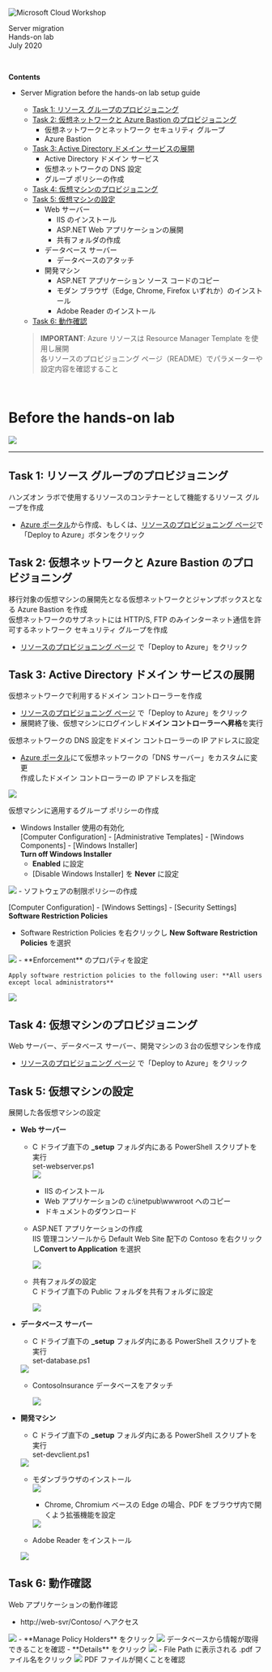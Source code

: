 ![Microsoft Cloud Workshop](images/ms-cloud-workshop.png)

Server migration  
Hands-on lab  
July 2020

<br />

**Contents**
- Server Migration before the hands-on lab setup guide
  - [Task 1: リソース グループのプロビジョニング](#task-1-リソース-グループのプロビジョニング)
  - [Task 2: 仮想ネットワークと Azure Bastion のプロビジョニング](#task-2-仮想ネットワークと-azure-bastion-のプロビジョニング)
    - 仮想ネットワークとネットワーク セキュリティ グループ
    - Azure Bastion
  - [Task 3: Active Directory ドメイン サービスの展開](#task-3-active-directory-ドメイン-サービスの展開)
    - Active Directory ドメイン サービス
    - 仮想ネットワークの DNS 設定
    - グループ ポリシーの作成
  - [Task 4: 仮想マシンのプロビジョニング](#task-4-仮想マシンのプロビジョニング)
  - [Task 5: 仮想マシンの設定](#task-5-仮想マシンの設定)
    - Web サーバー
      - IIS のインストール
      - ASP.NET Web アプリケーションの展開
      - 共有フォルダの作成
    - データベース サーバー
      - データベースのアタッチ
    - 開発マシン
      - ASP.NET アプリケーション ソース コードのコピー
      - モダン ブラウザ（Edge, Chrome, Firefox いずれか）のインストール
      - Adobe Reader のインストール
  - [Task 6: 動作確認](#task-6-動作確認)

  > **IMPORTANT**: Azure リソースは Resource Manager Template を使用し展開  
  各リソースのプロビジョニング ページ（README）でパラメーターや設定内容を確認すること  

  <br />

# Before the hands-on lab

<img src="images/hands-on-environment.png" />
<hr style="border-top: 1px solid #ccc; border-bottom: 1px solid #fff;" />

## Task 1: リソース グループのプロビジョニング
ハンズオン ラボで使用するリソースのコンテナーとして機能するリソース グループを作成  
- <a href="https://portal.azure.com" target="_blank">Azure ポータル</a>から作成、もしくは、<a href="azure-templates/01-resource-group/README.md" target="_blank">リソースのプロビジョニング ページ</a>で「Deploy to Azure」ボタンをクリック

## Task 2: 仮想ネットワークと Azure Bastion のプロビジョニング
移行対象の仮想マシンの展開先となる仮想ネットワークとジャンプボックスとなる Azure Bastion を作成  
仮想ネットワークのサブネットには HTTP/S, FTP のみインターネット通信を許可するネットワーク セキュリティ グループを作成

- <a href="azure-templates/02-vnet-three-subnets/README.md" target="_blank">リソースのプロビジョニング ページ</a> で「Deploy to Azure」をクリック

## Task 3: Active Directory ドメイン サービスの展開
仮想ネットワークで利用するドメイン コントローラーを作成

- <a href="azure-templates/03-domain-services/README.md" target="_blank">リソースのプロビジョニング ページ</a> で「Deploy to Azure」をクリック
- 展開終了後、仮想マシンにログインしド**メイン コントローラーへ昇格**を実行

仮想ネットワークの DNS 設定をドメイン コントローラーの IP アドレスに設定
- <a href="https://portal.azure.com" target="_blank">Azure ポータル</a>にて仮想ネットワークの「DNS サーバー」をカスタムに変更  
作成したドメイン コントローラーの IP アドレスを指定  
<img src="images/DNS-Server.PNG" />

仮想マシンに適用するグループ ポリシーの作成
- Windows Installer 使用の有効化  
[Computer Configuration] - [Administrative Templates] - [Windows Components] - [Windows Installer]  
**Turn off Windows Installer**
  - **Enabled** に設定
  - [Disable Windows Installer] を **Never** に設定  
<img src="images/Turn-off-Windows-Installer.PNG" />
- ソフトウェアの制限ポリシーの作成

  [Computer Configuration] - [Windows Settings] - [Security Settings]   **Software Restriction Policies**  
  - Software Restriction Policies を右クリックし **New Software Restriction Policies** を選択  
  <img src="images/New-Software-Restriction-Policies.png" />
  - **Enforcement** のプロパティを設定

    Apply software restriction policies to the following user: **All users except local administrators**  
  <img src="images/Enforcement-Properties.png" />

## Task 4: 仮想マシンのプロビジョニング
Web サーバー、データベース サーバー、開発マシンの３台の仮想マシンを作成

- <a href="azure-templates/04-virtual-machines/README.md" target="_blank">リソースのプロビジョニング ページ</a> で「Deploy to Azure」をクリック

## Task 5: 仮想マシンの設定
展開した各仮想マシンの設定

- **Web サーバー**
  - C ドライブ直下の **_setup** フォルダ内にある PowerShell スクリプトを実行  
  set-webserver.ps1  
    <img src="images/set-webserver.png" />
    - IIS のインストール
    - Web アプリケーションの c:\inetpub\wwwroot へのコピー
    - ドキュメントのダウンロード
  - ASP.NET アプリケーションの作成  
  IIS 管理コンソールから Default Web Site 配下の Contoso を右クリックし**Convert to Application** を選択  

    <img src="images/IIS-Management-Console.png" />

  - 共有フォルダの設定  
  C ドライブ直下の Public フォルダを共有フォルダに設定  

    <img src="images/Shared-Folder.png" />
- **データベース サーバー**
  - C ドライブ直下の **_setup** フォルダ内にある PowerShell スクリプトを実行  
  set-database.ps1  
  <img src="images/set-database.png" />

    - ContosoInsurance データベースをアタッチ  

      <img src="images/SQL-Server-Management-Studio.png" />
- **開発マシン**
  - C ドライブ直下の **_setup** フォルダ内にある PowerShell スクリプトを実行  
  set-devclient.ps1  
  <img src="images/set-devclient.png" />

  - モダンブラウザのインストール    
    <img src="images/Chrome.png" />

    - Chrome, Chromium ベースの Edge の場合、PDF をブラウザ内で開くよう拡張機能を設定  
    <img src="images/enabled-local-file-link.png" />

  - Adobe Reader をインストール  
  <img src="images/Adobe-Reader.png" />


## Task 6: 動作確認
Web アプリケーションの動作確認

- http://web-svr/Contoso/ へアクセス  
<img src="images/ASPNET-Web-App-01.png" />
- **Manage Policy Holders** をクリック  
<img src="images/ASPNET-Web-App-02.png" />  
データベースから情報が取得できることを確認
- **Details** をクリック  
<img src="images/ASPNET-Web-App-03.png" />
- File Path に表示される .pdf ファイル名をクリック
<img src="images/ASPNET-Web-App-04.png" />  
PDF ファイルが開くことを確認
